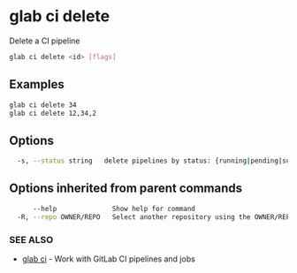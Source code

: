 # glab ci delete

Delete a CI pipeline

```bash
glab ci delete <id> [flags]
```

## Examples

```bash
glab ci delete 34
glab ci delete 12,34,2
```

## Options

```bash
  -s, --status string   delete pipelines by status: {running|pending|success|failed|canceled|skipped|created|manual}
```

## Options inherited from parent commands

```bash
      --help              Show help for command
  -R, --repo OWNER/REPO   Select another repository using the OWNER/REPO or `GROUP/NAMESPACE/REPO` format or full URL or git URL
```

### SEE ALSO

- [glab ci](../../../) - Work with GitLab CI pipelines and jobs
